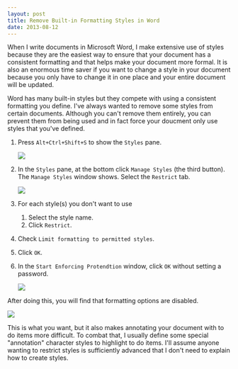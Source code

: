 ```yaml
---
layout: post
title: Remove Built-in Formatting Styles in Word
date: 2013-08-12
---
```


When I write documents in Microsoft Word, I make extensive use of styles because they are the easiest way to ensure that your document has a consistent formatting and that helps make your document more formal. It is also an enormous time saver if you want to change a style in your document because you only have to change it in one place and your entire document will be updated.

Word has many built-in styles but they compete with using a consistent formatting you define. I've always wanted to remove some styles from certain documents. Although you can't remove them entirely, you can prevent them from being used and in fact force your doucment only use styles that you've defined.

1. Press `Alt+Ctrl+Shift+S` to show the `Styles` pane.

    ![](https://s3-us-west-2.amazonaws.com/ficksworkshop/media/blog/remove_builtin_word_styles/styles_pane.png)

2. In the `Styles` pane, at the bottom click `Manage Styles` (the third button). The `Manage Styles` window shows. Select the `Restrict` tab.

    ![](https://s3-us-west-2.amazonaws.com/ficksworkshop/media/blog/remove_builtin_word_styles/manage_styles.png)
 
3. For each style(s) you don't want to use
    1. Select the style name.
    2. Click `Restrict`.

4. Check `Limit formatting to permitted styles`.
5. Click `OK`.
6. In the `Start Enforcing Protendtion` window, click `OK` without setting a password.

    ![](https://s3-us-west-2.amazonaws.com/ficksworkshop/media/blog/remove_builtin_word_styles/start_enforcing_protection.png)

After doing this, you will find that formatting options are disabled.

![](https://s3-us-west-2.amazonaws.com/ficksworkshop/media/blog/remove_builtin_word_styles/disabled_formatting.png)

This is what you want, but it also makes annotating your document with to do items more difficult. To combat that, I usually define some special "annotation" character styles to highlight to do items. I'll assume anyone wanting to restrict styles is sufficiently advanced that I don't need to explain how to create styles.
